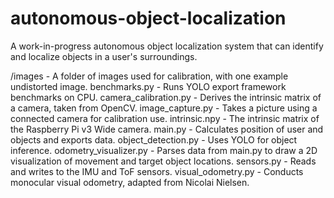 # autonomous-object-localization
A work-in-progress autonomous object localization system that can identify and localize objects in a user's surroundings.

/images - A folder of images used for calibration, with one example undistorted image.
benchmarks.py - Runs YOLO export framework benchmarks on CPU.
camera_calibration.py - Derives the intrinsic matrix of a camera, taken from OpenCV.
image_capture.py - Takes a picture using a connected camera for calibration use.
intrinsic.npy - The intrinsic matrix of the Raspberry Pi v3 Wide camera.
main.py - Calculates position of user and objects and exports data.
object_detection.py - Uses YOLO for object inference.
odometry_visualizer.py - Parses data from main.py to draw a 2D visualization of movement and target object locations.
sensors.py - Reads and writes to the IMU and ToF sensors.
visual_odometry.py - Conducts monocular visual odometry, adapted from Nicolai Nielsen.
